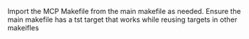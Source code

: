 Import the MCP Makefile from the main makefile as needed. Ensure the main makefile has a tst target that works while reusing targets in other makeifles